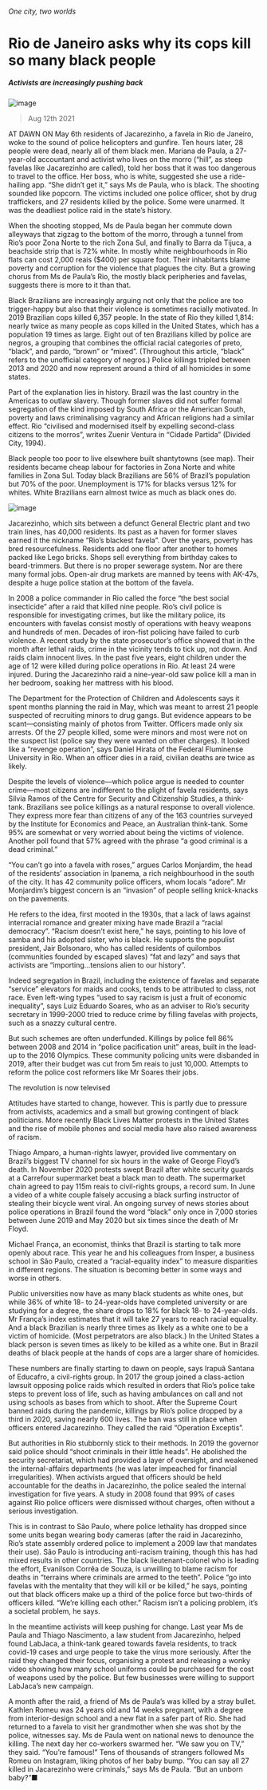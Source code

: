 ###### One city, two worlds
# Rio de Janeiro asks why its cops kill so many black people 
##### Activists are increasingly pushing back 
![image](images/20210814_AMP004_0.jpg) 
> Aug 12th 2021 
AT DAWN ON May 6th residents of Jacarezinho, a favela in Rio de Janeiro, woke to the sound of police helicopters and gunfire. Ten hours later, 28 people were dead, nearly all of them black men. Mariana de Paula, a 27-year-old accountant and activist who lives on the morro (“hill”, as steep favelas like Jacarezinho are called), told her boss that it was too dangerous to travel to the office. Her boss, who is white, suggested she use a ride-hailing app. “She didn’t get it,” says Ms de Paula, who is black. The shooting sounded like popcorn. The victims included one police officer, shot by drug traffickers, and 27 residents killed by the police. Some were unarmed. It was the deadliest police raid in the state’s history.
When the shooting stopped, Ms de Paula began her commute down alleyways that zigzag to the bottom of the morro, through a tunnel from Rio’s poor Zona Norte to the rich Zona Sul, and finally to Barra da Tijuca, a beachside strip that is 72% white. In mostly white neighbourhoods in Rio flats can cost 2,000 reais ($400) per square foot. Their inhabitants blame poverty and corruption for the violence that plagues the city. But a growing chorus from Ms de Paula’s Rio, the mostly black peripheries and favelas, suggests there is more to it than that.

Black Brazilians are increasingly arguing not only that the police are too trigger-happy but also that their violence is sometimes racially motivated. In 2019 Brazilian cops killed 6,357 people. In the state of Rio they killed 1,814: nearly twice as many people as cops killed in the United States, which has a population 19 times as large. Eight out of ten Brazilians killed by police are negros, a grouping that combines the official racial categories of preto, “black”, and pardo, “brown” or “mixed”. (Throughout this article, “black” refers to the unofficial category of negros.) Police killings tripled between 2013 and 2020 and now represent around a third of all homicides in some states.
Part of the explanation lies in history. Brazil was the last country in the Americas to outlaw slavery. Though former slaves did not suffer formal segregation of the kind imposed by South Africa or the American South, poverty and laws criminalising vagrancy and African religions had a similar effect. Rio “civilised and modernised itself by expelling second-class citizens to the morros”, writes Zuenir Ventura in “Cidade Partida” (Divided City, 1994).
Black people too poor to live elsewhere built shantytowns (see map). Their residents became cheap labour for factories in Zona Norte and white families in Zona Sul. Today black Brazilians are 56% of Brazil’s population but 70% of the poor. Unemployment is 17% for blacks versus 12% for whites. White Brazilians earn almost twice as much as black ones do.
![image](images/20210814_AMM985.png) 

Jacarezinho, which sits between a defunct General Electric plant and two train lines, has 40,000 residents. Its past as a haven for former slaves earned it the nickname “Rio’s blackest favela”. Over the years, poverty has bred resourcefulness. Residents add one floor after another to homes packed like Lego bricks. Shops sell everything from birthday cakes to beard-trimmers. But there is no proper sewerage system. Nor are there many formal jobs. Open-air drug markets are manned by teens with AK-47s, despite a huge police station at the bottom of the favela.
In 2008 a police commander in Rio called the force “the best social insecticide” after a raid that killed nine people. Rio’s civil police is responsible for investigating crimes, but like the military police, its encounters with favelas consist mostly of operations with heavy weapons and hundreds of men. Decades of iron-fist policing have failed to curb violence. A recent study by the state prosecutor’s office showed that in the month after lethal raids, crime in the vicinity tends to tick up, not down. And raids claim innocent lives. In the past five years, eight children under the age of 12 were killed during police operations in Rio. At least 24 were injured. During the Jacarezinho raid a nine-year-old saw police kill a man in her bedroom, soaking her mattress with his blood.
The Department for the Protection of Children and Adolescents says it spent months planning the raid in May, which was meant to arrest 21 people suspected of recruiting minors to drug gangs. But evidence appears to be scant—consisting mainly of photos from Twitter. Officers made only six arrests. Of the 27 people killed, some were minors and most were not on the suspect list (police say they were wanted on other charges). It looked like a “revenge operation”, says Daniel Hirata of the Federal Fluminense University in Rio. When an officer dies in a raid, civilian deaths are twice as likely.
Despite the levels of violence—which police argue is needed to counter crime—most citizens are indifferent to the plight of favela residents, says Silvia Ramos of the Centre for Security and Citizenship Studies, a think-tank. Brazilians see police killings as a natural response to overall violence. They express more fear than citizens of any of the 163 countries surveyed by the Institute for Economics and Peace, an Australian think-tank. Some 95% are somewhat or very worried about being the victims of violence. Another poll found that 57% agreed with the phrase “a good criminal is a dead criminal.”
“You can’t go into a favela with roses,” argues Carlos Monjardim, the head of the residents’ association in Ipanema, a rich neighbourhood in the south of the city. It has 42 community police officers, whom locals “adore”. Mr Monjardim’s biggest concern is an “invasion” of people selling knick-knacks on the pavements.
He refers to the idea, first mooted in the 1930s, that a lack of laws against interracial romance and greater mixing have made Brazil a “racial democracy”. “Racism doesn’t exist here,” he says, pointing to his love of samba and his adopted sister, who is black. He supports the populist president, Jair Bolsonaro, who has called residents of quilombos (communities founded by escaped slaves) “fat and lazy” and says that activists are “importing…tensions alien to our history”.
Indeed segregation in Brazil, including the existence of favelas and separate “service” elevators for maids and cooks, tends to be attributed to class, not race. Even left-wing types “used to say racism is just a fruit of economic inequality”, says Luiz Eduardo Soares, who as an adviser to Rio’s security secretary in 1999-2000 tried to reduce crime by filling favelas with projects, such as a snazzy cultural centre.
But such schemes are often underfunded. Killings by police fell 86% between 2008 and 2014 in “police pacification unit” areas, built in the lead-up to the 2016 Olympics. These community policing units were disbanded in 2019, after their budget was cut from 5m reais to just 10,000. Attempts to reform the police cost reformers like Mr Soares their jobs.
The revolution is now televised
Attitudes have started to change, however. This is partly due to pressure from activists, academics and a small but growing contingent of black politicians. More recently Black Lives Matter protests in the United States and the rise of mobile phones and social media have also raised awareness of racism.
Thiago Amparo, a human-rights lawyer, provided live commentary on Brazil’s biggest TV channel for six hours in the wake of George Floyd’s death. In November 2020 protests swept Brazil after white security guards at a Carrefour supermarket beat a black man to death. The supermarket chain agreed to pay 115m reais to civil-rights groups, a record sum. In June a video of a white couple falsely accusing a black surfing instructor of stealing their bicycle went viral. An ongoing survey of news stories about police operations in Brazil found the word “black” only once in 7,000 stories between June 2019 and May 2020 but six times since the death of Mr Floyd.
Michael França, an economist, thinks that Brazil is starting to talk more openly about race. This year he and his colleagues from Insper, a business school in São Paulo, created a “racial-equality index” to measure disparities in different regions. The situation is becoming better in some ways and worse in others.
Public universities now have as many black students as white ones, but while 36% of white 18- to 24-year-olds have completed university or are studying for a degree, the share drops to 18% for black 18- to 24-year-olds. Mr França’s index estimates that it will take 27 years to reach racial equality. And a black Brazilian is nearly three times as likely as a white one to be a victim of homicide. (Most perpetrators are also black.) In the United States a black person is seven times as likely to be killed as a white one. But in Brazil deaths of black people at the hands of cops are a larger share of homicides.
These numbers are finally starting to dawn on people, says Irapuã Santana of Educafro, a civil-rights group. In 2017 the group joined a class-action lawsuit opposing police raids which resulted in orders that Rio’s police take steps to prevent loss of life, such as having ambulances on call and not using schools as bases from which to shoot. After the Supreme Court banned raids during the pandemic, killings by Rio’s police dropped by a third in 2020, saving nearly 600 lives. The ban was still in place when officers entered Jacarezinho. They called the raid “Operation Exceptis”.
But authorities in Rio stubbornly stick to their methods. In 2019 the governor said police should “shoot criminals in their little heads”. He abolished the security secretariat, which had provided a layer of oversight, and weakened the internal-affairs departments (he was later impeached for financial irregularities). When activists argued that officers should be held accountable for the deaths in Jacarezinho, the police sealed the internal investigation for five years. A study in 2008 found that 99% of cases against Rio police officers were dismissed without charges, often without a serious investigation.
This is in contrast to São Paulo, where police lethality has dropped since some units began wearing body cameras (after the raid in Jacarezinho, Rio’s state assembly ordered police to implement a 2009 law that mandates their use). São Paulo is introducing anti-racism training, though this has had mixed results in other countries. The black lieutenant-colonel who is leading the effort, Evanilson Corrêa de Souza, is unwilling to blame racism for deaths in “terrains where criminals are armed to the teeth”. Police “go into favelas with the mentality that they will kill or be killed,” he says, pointing out that black officers make up a third of the police force but two-thirds of officers killed. “We’re killing each other.” Racism isn’t a policing problem, it’s a societal problem, he says.
In the meantime activists will keep pushing for change. Last year Ms de Paula and Thiago Nascimento, a law student from Jacarezinho, helped found LabJaca, a think-tank geared towards favela residents, to track covid-19 cases and urge people to take the virus more seriously. After the raid they changed their focus, organising a protest and releasing a wonky video showing how many school uniforms could be purchased for the cost of weapons used by the police. But few businesses were willing to support LabJaca’s new campaign.
A month after the raid, a friend of Ms de Paula’s was killed by a stray bullet. Kathlen Romeu was 24 years old and 14 weeks pregnant, with a degree from interior-design school and a new flat in a safer part of Rio. She had returned to a favela to visit her grandmother when she was shot by the police, witnesses say. Ms de Paula went on national news to denounce the killing. The next day her co-workers swarmed her. “We saw you on TV,” they said. “You’re famous!” Tens of thousands of strangers followed Ms Romeu on Instagram, liking photos of her baby bump. “You can say all 27 killed in Jacarezinho were criminals,” says Ms de Paula. “But an unborn baby?”■
